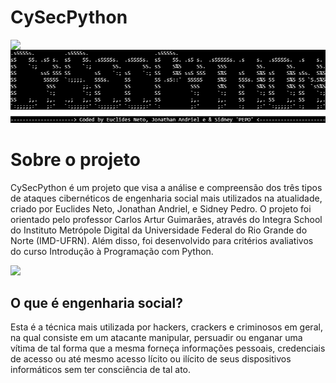 # **CySecPython**
<img src="https://github.com/sidneypepo/cysecpython/blob/master/files/intro.gif" width="650" align="right"/>

<img src="https://github.com/sidneypepo/cysecpython/blob/master/files/logo.png"/>

# **Sobre o projeto**

CySecPython é um projeto que visa a análise e compreensão dos três tipos de ataques cibernéticos de engenharia social mais utilizados na atualidade, criado por Euclides Neto, Jonathan Andriel, e Sidney Pedro. O projeto foi orientado pelo professor Carlos Artur Guimarães, através do Integra School do Instituto Metrópole Digital da Universidade Federal do Rio Grande do Norte (IMD-UFRN). Além disso, foi desenvolvido para critérios avaliativos do curso Introdução à Programação com Python. 

<img src="https://hongkong.imd.ufrn.br/filemanagerportal/source/2020/Integra_School.png" width="600"/>

## O que é engenharia social?
Esta é a técnica mais utilizada por hackers, crackers e criminosos em geral, na qual consiste em um atacante manipular, persuadir ou enganar uma vítima de tal forma que a mesma forneça informações pessoais, credenciais de acesso ou até mesmo acesso lícito ou ilícito de seus dispositivos informáticos sem ter consciência de tal ato.
